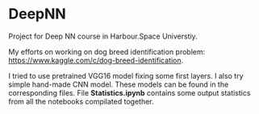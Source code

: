 # DeepNN
Project for Deep NN course in Harbour.Space Universtiy.

My efforts on working on dog breed identification problem: https://www.kaggle.com/c/dog-breed-identification.

I tried to use pretrained VGG16 model fixing some first layers. I also try simple hand-made CNN model. These models can be found in the corresponding files. File __Statistics.ipynb__ contains some output statistics from all the notebooks compilated together.
